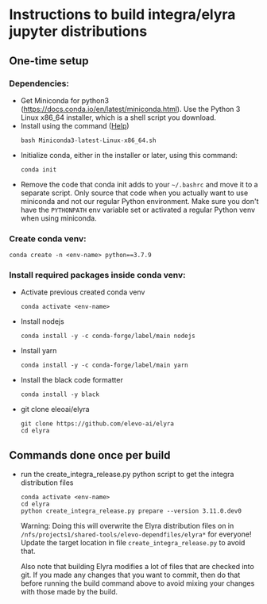 <!--
{% comment %}
This program is an unpublished work fully protected by the United States
copyright laws and is considered a trade secret belonging to Attala Systems Corporation.
To the extent that this work may be considered "published", the following notice applies
"(C) 2020, 2021, Attala Systems Corporation"

Any unauthorized use, reproduction, distribution, display, modification,
or disclosure of this program is strictly prohibited.

Copyright 2018-2022 Elyra Authors

Licensed under the Apache License, Version 2.0 (the "License");
you may not use this file except in compliance with the License.
You may obtain a copy of the License at

http://www.apache.org/licenses/LICENSE-2.0

Unless required by applicable law or agreed to in writing, software
distributed under the License is distributed on an "AS IS" BASIS,
WITHOUT WARRANTIES OR CONDITIONS OF ANY KIND, either express or implied.
See the License for the specific language governing permissions and
limitations under the License.
{% endcomment %}
-->

# Instructions to build integra/elyra jupyter distributions

## One-time setup

### Dependencies:
   - Get Miniconda for python3 (https://docs.conda.io/en/latest/miniconda.html). Use the Python 3 Linux x86_64 installer,
     which is a shell script you download.
   - Install using the command ([Help](https://conda.io/projects/conda/en/latest/user-guide/install/linux.html))
     ```
     bash Miniconda3-latest-Linux-x86_64.sh
     ```
   - Initialize conda, either in the installer or later, using this command:
     ```
     conda init
     ```
   - Remove the code that conda init adds to your `~/.bashrc` and move it to a separate script.
     Only source that code when you actually want to use miniconda and not our regular Python environment.
     Make sure you don't have the `PYTHONPATH` env variable set or activated a regular Python venv when using miniconda.
      
### Create conda venv:
```
conda create -n <env-name> python==3.7.9
```

### Install required packages inside conda venv:
   - Activate previous created conda venv
     ```
     conda activate <env-name>
     ```
   - Install nodejs
     ```
     conda install -y -c conda-forge/label/main nodejs
     ```
   - Install yarn
     ```
     conda install -y -c conda-forge/label/main yarn
     ```
   - Install the black code formatter
     ```
     conda install -y black
     ```
   - git clone eleoai/elyra
     ```
     git clone https://github.com/elevo-ai/elyra
     cd elyra
     ```

## Commands done once per build

   - run the create_integra_release.py python script to get the integra distribution files
     ```
     conda activate <env-name>
     cd elyra
     python create_integra_release.py prepare --version 3.11.0.dev0
     ```

     Warning: Doing this will overwrite the Elyra distribution files on in
     `/nfs/projects1/shared-tools/elevo-dependfiles/elyra*` for everyone!
     Update the target location in file `create_integra_release.py` to
     avoid that.
     
     Also note that building Elyra modifies a lot of files that are checked
     into git. If you made any changes that you want to commit, then do that
     before running the build command above to avoid mixing your changes with
     those made by the build.
     
